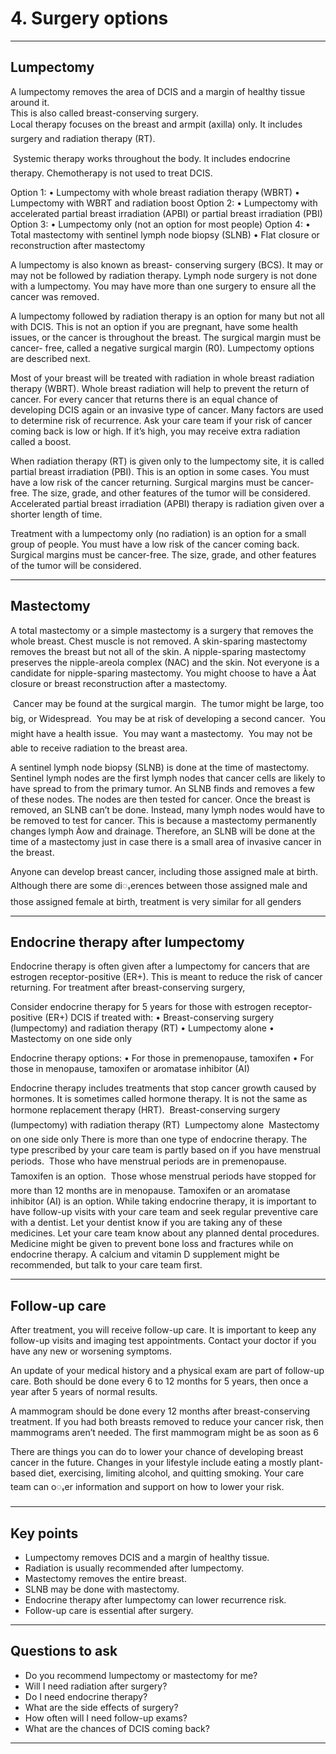 # 4. Surgery options

---

## Lumpectomy

A lumpectomy removes the area of DCIS and a margin of healthy tissue around it.  
This is also called breast-conserving surgery.  
 Local therapy focuses on the breast
and armpit (axilla) only. It includes surgery
and radiation therapy (RT).

 Systemic therapy works throughout
the body. It includes endocrine therapy.
Chemotherapy is not used to treat DCIS.

Option 1: • Lumpectomy with whole breast radiation therapy (WBRT)
• Lumpectomy with WBRT and radiation boost
Option 2: • Lumpectomy with accelerated partial breast irradiation (APBI) or partial breast
irradiation (PBI)
Option 3: • Lumpectomy only (not an option for most people)
Option 4: • Total mastectomy with sentinel lymph node biopsy (SLNB)
• Flat closure or reconstruction after mastectomy

A lumpectomy is also known as breast-
conserving surgery (BCS). It may or may not
be followed by radiation therapy. Lymph node
surgery is not done with a lumpectomy. You
may have more than one surgery to ensure all
the cancer was removed.

A lumpectomy followed by radiation therapy is
an option for many but not all with DCIS. This
is not an option if you are pregnant, have some
health issues, or the cancer is throughout the
breast. The surgical margin must be cancer-
free, called a negative surgical margin (R0).
Lumpectomy options are described next.

Most of your breast will be treated with
radiation in whole breast radiation therapy
(WBRT). Whole breast radiation will help
to prevent the return of cancer. For every
cancer that returns there is an equal chance
of developing DCIS again or an invasive type
of cancer. Many factors are used to determine
risk of recurrence. Ask your care team if your
risk of cancer coming back is low or high. If it’s
high, you may receive extra radiation called a
boost.

When radiation therapy (RT) is given only to
the lumpectomy site, it is called partial breast
irradiation (PBI). This is an option in some
cases. You must have a low risk of the cancer
returning. Surgical margins must be cancer-
free. The size, grade, and other features of the
tumor will be considered. Accelerated partial
breast irradiation (APBI) therapy is radiation
given over a shorter length of time.

Treatment with a lumpectomy only (no
radiation) is an option for a small group of
people. You must have a low risk of the
cancer coming back. Surgical margins must
be cancer-free. The size, grade, and other
features of the tumor will be considered.


---

## Mastectomy

A total mastectomy or a simple mastectomy
is a surgery that removes the whole breast.
Chest muscle is not removed. A skin-sparing
mastectomy removes the breast but not all
of the skin. A nipple-sparing mastectomy
preserves the nipple-areola complex (NAC)
and the skin. Not everyone is a candidate for
nipple-sparing mastectomy. You might choose
to have a Àat closure or breast reconstruction
after a mastectomy.

 Cancer may be found at the surgical
margin.
 The tumor might be large, too big, or
Widespread.
 You may be at risk of developing a
second cancer.
 You might have a health issue.
 You may want a mastectomy.
 You may not be able to receive radiation
to the breast area.

A sentinel lymph node biopsy (SLNB) is done
at the time of mastectomy. Sentinel lymph
nodes are the first lymph nodes that cancer
cells are likely to have spread to from the
primary tumor. An SLNB finds and removes a
few of these nodes. The nodes are then tested
for cancer. Once the breast is removed, an
SLNB can’t be done. Instead, many lymph
nodes would have to be removed to test
for cancer. This is because a mastectomy
permanently changes lymph Àow and
drainage. Therefore, an SLNB will be done at
the time of a mastectomy just in case there is a
small area of invasive cancer in the breast.

Anyone can develop breast
cancer, including those
assigned male at birth.
Although there are some
diႇerences between those
assigned male and those
assigned female at birth,
treatment is very similar for all
genders

---

## Endocrine therapy after lumpectomy

Endocrine therapy is often given after a
lumpectomy for cancers that are estrogen
receptor-positive (ER+). This is meant to
reduce the risk of cancer returning. For
treatment after breast-conserving surgery,

Consider endocrine therapy for 5 years for those with estrogen receptor-positive (ER+) DCIS if
treated with:
• Breast-conserving surgery (lumpectomy) and radiation therapy (RT)
• Lumpectomy alone
• Mastectomy on one side only

Endocrine therapy options:
• For those in premenopause, tamoxifen
• For those in menopause, tamoxifen or aromatase inhibitor (AI)

Endocrine therapy includes treatments that
stop cancer growth caused by hormones. It is
sometimes called hormone therapy. It is not the
same as hormone replacement therapy (HRT).
 Breast-conserving surgery (lumpectomy)
with radiation therapy (RT)
 Lumpectomy alone
 Mastectomy on one side only
There is more than one type of endocrine
therapy. The type prescribed by your care
team is partly based on if you have menstrual
periods.
 Those who have menstrual periods are in
premenopause. Tamoxifen is an option.
 Those whose menstrual periods have
stopped for more than 12 months are in
menopause. Tamoxifen or an aromatase
inhibitor (AI) is an option.
While taking endocrine therapy, it is important
to have follow-up visits with your care team
and seek regular preventive care with a
dentist. Let your dentist know if you are taking
any of these medicines. Let your care team
know about any planned dental procedures.
Medicine might be given to prevent bone loss
and fractures while on endocrine therapy. A
calcium and vitamin D supplement might be
recommended, but talk to your care team first.


---

## Follow-up care

After treatment, you will receive follow-up
care. It is important to keep any follow-up
visits and imaging test appointments. Contact
your doctor if you have any new or worsening
symptoms.


An update of your medical history and a
physical exam are part of follow-up care. Both
should be done every 6 to 12 months for 5
years, then once a year after 5 years of normal
results.

A mammogram should be done every 12
months after breast-conserving treatment. If
you had both breasts removed to reduce your
cancer risk, then mammograms aren’t needed.
The first mammogram might be as soon as 6

There are things you can do to lower your
chance of developing breast cancer in the
future. Changes in your lifestyle include eating
a mostly plant-based diet, exercising, limiting
alcohol, and quitting smoking. Your care team
can oႇer information and support on how to
lower your risk.


---

## Key points

- Lumpectomy removes DCIS and a margin of healthy tissue.  
- Radiation is usually recommended after lumpectomy.  
- Mastectomy removes the entire breast.  
- SLNB may be done with mastectomy.  
- Endocrine therapy after lumpectomy can lower recurrence risk.  
- Follow-up care is essential after surgery.  

---

## Questions to ask

- Do you recommend lumpectomy or mastectomy for me?  
- Will I need radiation after surgery?  
- Do I need endocrine therapy?  
- What are the side effects of surgery?  
- How often will I need follow-up exams?  
- What are the chances of DCIS coming back?  

---




